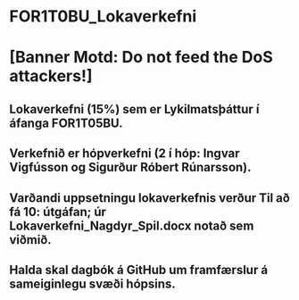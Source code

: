 # FOR1T0BU_Lokaverkefni
# [Banner Motd: Do not feed the DoS attackers!]
## Lokaverkefni (15%) sem er Lykilmatsþáttur í áfanga FOR1T05BU.
## Verkefnið er hópverkefni (2 í hóp: Ingvar Vigfússon og Sigurður Róbert Rúnarsson).
## Varðandi uppsetningu lokaverkefnis verður Til að fá 10: útgáfan; úr Lokaverkefni_Nagdyr_Spil.docx notað sem viðmið.

## Halda skal dagbók á GitHub um framfærslur á sameiginlegu svæði hópsins.
